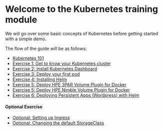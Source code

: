 # Welcome to the Kubernetes training module

We will go over some basic concepts of Kubernetes before getting started with a simple demo.

The flow of the guide will be as follows:

* [Kubernetes 101](kubernetes101.md)
* [Exercise 1: Get to know your Kubernetes cluster](get_to_know_cluster.md)
* [Exercise 2: Install Kubernetes Dashboard](dashboard.md)
* [Exercise 3: Deploy your first pod](deploy_first_pod.md)
* [Exercise 4: Installing Helm](install_helm.md)
* [Exercise 5: Deploy HPE 3PAR Volume Plugin for Docker](3par_volume_plugin_install.md)
* [Exercise 5: Deploy HPE Nimble Volume Plugin for Docker](nimble_volume_plugin_install.md)
* [Exercise 6: Deploying Persistent Apps (Wordpress) with Helm](deploy_app_helm.md)

#### Optional Exercise
* [Optional: Setting up Ingress](optional_ingress.md)
* [Optional: Changing the default StorageClass](default_storageclass.md)

